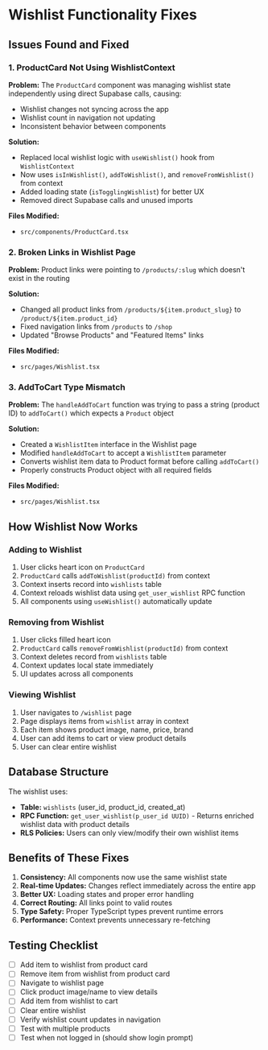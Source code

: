 # Wishlist Functionality Fixes

## Issues Found and Fixed

### 1. **ProductCard Not Using WishlistContext**
**Problem:** The `ProductCard` component was managing wishlist state independently using direct Supabase calls, causing:
- Wishlist changes not syncing across the app
- Wishlist count in navigation not updating
- Inconsistent behavior between components

**Solution:** 
- Replaced local wishlist logic with `useWishlist()` hook from `WishlistContext`
- Now uses `isInWishlist()`, `addToWishlist()`, and `removeFromWishlist()` from context
- Added loading state (`isTogglingWishlist`) for better UX
- Removed direct Supabase calls and unused imports

**Files Modified:**
- `src/components/ProductCard.tsx`

### 2. **Broken Links in Wishlist Page**
**Problem:** Product links were pointing to `/products/:slug` which doesn't exist in the routing

**Solution:**
- Changed all product links from `/products/${item.product_slug}` to `/product/${item.product_id}`
- Fixed navigation links from `/products` to `/shop`
- Updated "Browse Products" and "Featured Items" links

**Files Modified:**
- `src/pages/Wishlist.tsx`

### 3. **AddToCart Type Mismatch**
**Problem:** The `handleAddToCart` function was trying to pass a string (product ID) to `addToCart()` which expects a `Product` object

**Solution:**
- Created a `WishlistItem` interface in the Wishlist page
- Modified `handleAddToCart` to accept a `WishlistItem` parameter
- Converts wishlist item data to Product format before calling `addToCart()`
- Properly constructs Product object with all required fields

**Files Modified:**
- `src/pages/Wishlist.tsx`

## How Wishlist Now Works

### Adding to Wishlist
1. User clicks heart icon on `ProductCard`
2. `ProductCard` calls `addToWishlist(productId)` from context
3. Context inserts record into `wishlists` table
4. Context reloads wishlist data using `get_user_wishlist` RPC function
5. All components using `useWishlist()` automatically update

### Removing from Wishlist
1. User clicks filled heart icon
2. `ProductCard` calls `removeFromWishlist(productId)` from context
3. Context deletes record from `wishlists` table
4. Context updates local state immediately
5. UI updates across all components

### Viewing Wishlist
1. User navigates to `/wishlist` page
2. Page displays items from `wishlist` array in context
3. Each item shows product image, name, price, brand
4. User can add items to cart or view product details
5. User can clear entire wishlist

## Database Structure

The wishlist uses:
- **Table:** `wishlists` (user_id, product_id, created_at)
- **RPC Function:** `get_user_wishlist(p_user_id UUID)` - Returns enriched wishlist data with product details
- **RLS Policies:** Users can only view/modify their own wishlist items

## Benefits of These Fixes

1. **Consistency:** All components now use the same wishlist state
2. **Real-time Updates:** Changes reflect immediately across the entire app
3. **Better UX:** Loading states and proper error handling
4. **Correct Routing:** All links point to valid routes
5. **Type Safety:** Proper TypeScript types prevent runtime errors
6. **Performance:** Context prevents unnecessary re-fetching

## Testing Checklist

- [ ] Add item to wishlist from product card
- [ ] Remove item from wishlist from product card
- [ ] Navigate to wishlist page
- [ ] Click product image/name to view details
- [ ] Add item from wishlist to cart
- [ ] Clear entire wishlist
- [ ] Verify wishlist count updates in navigation
- [ ] Test with multiple products
- [ ] Test when not logged in (should show login prompt)
